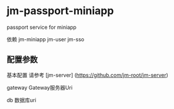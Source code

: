 # jm-passport-miniapp

passport service for miniapp

依赖 jm-miniapp jm-user jm-sso

## 配置参数

基本配置 请参考 [jm-server] (https://github.com/jm-root/jm-server)

gateway Gateway服务器Uri

db 数据库uri

